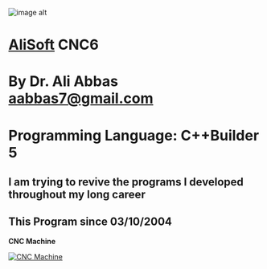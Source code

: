 ![image alt](https://github.com/aabbas77-web/AliSoft/blob/main/AliSoft128Transparent.png)
# [AliSoft](https://hodhods.com) CNC6
# By Dr. Ali Abbas aabbas7@gmail.com
# Programming Language: C++Builder 5
## I am trying to revive the programs I developed throughout my long career
## This Program since 03/10/2004

**CNC Machine**

[![CNC Machine](https://github.com/aabbas77-web/CNC6/releases/download/FirstRelease/CNC6Video.png)](https://www.youtube.com/watch?v=69bZtoHsPco)


